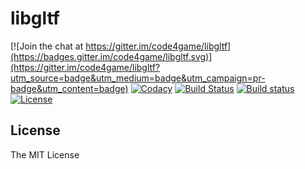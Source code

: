 # libgltf

[![Join the chat at https://gitter.im/code4game/libgltf](https://badges.gitter.im/code4game/libgltf.svg)](https://gitter.im/code4game/libgltf?utm_source=badge&utm_medium=badge&utm_campaign=pr-badge&utm_content=badge)
[![Codacy](https://api.codacy.com/project/badge/Grade/fa7ee9a5bc9b4befb703298ca721bc9a)](https://www.codacy.com/app/code4game/libgltf?utm_source=github.com&amp;utm_medium=referral&amp;utm_content=code4game/libgltf&amp;utm_campaign=Badge_Grade)
[![Build Status](https://travis-ci.org/code4game/libgltf.svg?branch=master)](https://travis-ci.org/code4game/libgltf)
[![Build status](https://ci.appveyor.com/api/projects/status/jkx8aoyafsn9ce4t?svg=true)](https://ci.appveyor.com/project/code4game/libgltf)
[![License](https://img.shields.io/badge/license-MIT-blue.svg)](https://github.com/code4game/libgltf/blob/master/LICENSE)

## License

The MIT License
